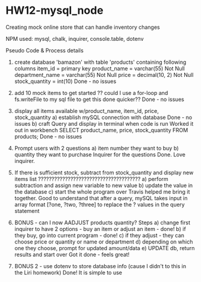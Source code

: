 # HW12-mysql_node
Creating mock online store that can handle inventory changes

NPM used: mysql, chalk, inquirer, console.table, dotenv

Pseudo Code & Process details

1) create database 'bamazon' with table 'products' containing following columns
    item_id = primary key
    product_name = varchar(55) Not Null
    department_name = varchar(55) Not Null
    price = decimal(10, 2) Not Null
    stock_quantity = int(10)
        Done - no issues

2) add 10 mock items to get started
    ?? could I use a for-loop and fs.writeFile to my sql file to get this done quicker??
        Done - no issues

3) display all items available w/product_name, item_id, price, stock_quantity
    a) establish mySQL connection with database
        Done - no issues
    b) craft Query and display in terminal when code is run
        Worked it out in workbench
        SELECT product_name, price, stock_quantity FROM products;
        Done - no issues

4) Prompt users with 2 questions
    a) item number they want to buy
    b) quantity they want to purchase
        Inquirer for the questions
        Done. Love inquirer. 

5) If there is sufficient stock, subtract from stock_quantity and display new items list
    ??????????????????????????????????????
    a) perform subtraction and assign new variable to new value
    b) update the value in the database
    c) start the whole program over
        Travis helped me bring it together. Good to understand that after a query, mySQL takes input in array format [?one, ?two, ?three] to replace the ? values in the query statement

6) BONUS - can I now AADJUST products quantity?
Steps
    a) change first inquirer to have 2 options - buy an item or adjust an item - done!
    b) if they buy, go into current program - done!
    c) if they adjust - they can choose price or quantity or name or department
    d) depending on which one they choose, prompt for  updated amount/data
    e) UPDATE db, return results and start over
        Got it done - feels great!

7) BONUS 2 - use dotenv to store database info (cause I didn't to this in the Liri homework)
    Done! It is simple to use